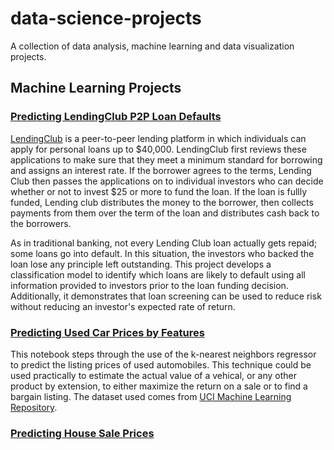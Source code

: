 # data-science-projects
A collection of data analysis, machine learning and data visualization projects.

## Machine Learning Projects

### [Predicting LendingClub P2P Loan Defaults](https://github.com/jnees/data-science-projects/tree/master/Predicting_Lending_Club_Loan_Defaults)

[LendingClub](https://www.lendingclub.com/) is a peer-to-peer lending platform in which individuals can apply for personal loans up to $40,000. LendingClub first reviews these applications to make sure that they meet a minimum standard for borrowing and assigns an interest rate. If the borrower agrees to the terms, Lending Club then passes the applications on to individual investors who can decide whether or not to invest $25 or more to fund the loan. If the loan is fullly funded, Lending club distributes the money to the borrower, then collects payments from them over the term of the loan and distributes cash back to the borrowers.

As in traditional banking, not every Lending Club loan actually gets repaid; some loans go into default. In this situation, the investors who backed the loan lose any principle left outstanding. This project develops a classification model to identify which loans are likely to default using all information provided to investors prior to the loan funding decision. Additionally, it demonstrates that loan screening can be used to reduce risk without reducing an investor's expected rate of return.

### [Predicting Used Car Prices by Features](https://github.com/jnees/data-science-projects/tree/master/Predicting%20Car%20Prices%20-%20KNeighbors%20Regression)

This notebook steps through the use of the k-nearest neighbors regressor to predict the listing prices of used automobiles. This technique could be used practically to estimate the actual value of a vehical, or any other product by extension, to either maximize the return on a sale or to find a bargain listing. The dataset used comes from [UCI Machine Learning Repository](https://archive.ics.uci.edu/ml/datasets/automobile).

### [Predicting House Sale Prices](https://github.com/jnees/data-science-projects/tree/master/Predicting_House_Sale_Prices)
